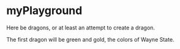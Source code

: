 # myPlayground
Here be dragons, or at least an attempt to create a dragon.

The first dragon will be green and gold, the colors of Wayne State.

